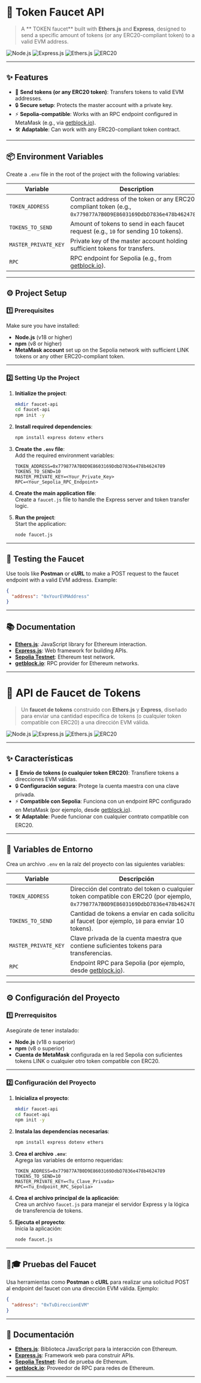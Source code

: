 # 🚰  Token Faucet API

> A ** TOKEN faucet** built with **Ethers.js** and **Express**, designed to send a specific amount of tokens (or any ERC20-compliant token) to a valid EVM address.

![Node.js](https://img.shields.io/badge/Node.js-%5E18.0.0-green?logo=node.js) ![Express.js](https://img.shields.io/badge/Express.js-%5E4.0.0-blue?logo=express) ![Ethers.js](https://img.shields.io/badge/Ethers.js-%5E5.0.0-purple?logo=ethereum) ![ERC20](https://img.shields.io/badge/ERC20-Compatible-yellow)

---

## ✨ Features

- 🚀 **Send tokens (or any ERC20 token)**: Transfers tokens to valid EVM addresses.
- 🔒 **Secure setup**: Protects the master account with a private key.
- ⚡ **Sepolia-compatible**: Works with an RPC endpoint configured in MetaMask (e.g., via [getblock.io](https://getblock.io)).
- 🛠️ **Adaptable**: Can work with any ERC20-compliant token contract.

---

## 📦 Environment Variables

Create a `.env` file in the root of the project with the following variables:

| Variable             | Description                                                                                     |
|----------------------|-------------------------------------------------------------------------------------------------|
| `TOKEN_ADDRESS`      | Contract address of the token or any ERC20-compliant token (e.g., `0x779877A7B0D9E8603169DdbD7836e478b4624789`). |
| `TOKENS_TO_SEND`     | Amount of tokens to send in each faucet request (e.g., `10` for sending 10 tokens).            |
| `MASTER_PRIVATE_KEY` | Private key of the master account holding sufficient tokens for transfers.                     |
| `RPC`                | RPC endpoint for Sepolia (e.g., from [getblock.io](https://getblock.io)).                      |

---

## ⚙️ Project Setup

### 1️⃣ Prerequisites

Make sure you have installed:

- **Node.js** (v18 or higher)
- **npm** (v8 or higher)
- **MetaMask account** set up on the Sepolia network with sufficient LINK tokens or any other ERC20-compliant token.

---

### 2️⃣ Setting Up the Project

1. **Initialize the project**:  
   ```bash
   mkdir faucet-api
   cd faucet-api
   npm init -y
   ```

2. **Install required dependencies**:  
   ```bash
   npm install express dotenv ethers
   ```

3. **Create the `.env` file**:  
   Add the required environment variables:
   ```env
   TOKEN_ADDRESS=0x779877A7B0D9E8603169DdbD7836e478b4624789
   TOKENS_TO_SEND=10
   MASTER_PRIVATE_KEY=<Your_Private_Key>
   RPC=<Your_Sepolia_RPC_Endpoint>
   ```

4. **Create the main application file**:  
   Create a `faucet.js` file to handle the Express server and token transfer logic.

5. **Run the project**:  
   Start the application:
   ```bash
   node faucet.js
   ```

---

## 🧪 Testing the Faucet

Use tools like **Postman** or **cURL** to make a POST request to the faucet endpoint with a valid EVM address. Example:
```json
{
  "address": "0xYourEVMAddress"
}
```

---

## 📚 Documentation

- **[Ethers.js](https://docs.ethers.org/)**: JavaScript library for Ethereum interaction.
- **[Express.js](https://expressjs.com/)**: Web framework for building APIs.
- **[Sepolia Testnet](https://sepolia.dev/)**: Ethereum test network.
- **[getblock.io](https://getblock.io/)**: RPC provider for Ethereum networks.

---

# 🚰 API de Faucet de Tokens

> Un **faucet de tokens** construido con **Ethers.js** y **Express**, diseñado para enviar una cantidad específica de tokens (o cualquier token compatible con ERC20) a una dirección EVM válida.

![Node.js](https://img.shields.io/badge/Node.js-%5E18.0.0-green?logo=node.js) ![Express.js](https://img.shields.io/badge/Express.js-%5E4.0.0-blue?logo=express) ![Ethers.js](https://img.shields.io/badge/Ethers.js-%5E5.0.0-purple?logo=ethereum) ![ERC20](https://img.shields.io/badge/ERC20-Compatible-yellow)

---

## ✨ Características

- 🚀 **Envío de tokens (o cualquier token ERC20)**: Transfiere tokens a direcciones EVM válidas.
- 🔒 **Configuración segura**: Protege la cuenta maestra con una clave privada.
- ⚡ **Compatible con Sepolia**: Funciona con un endpoint RPC configurado en MetaMask (por ejemplo, desde [getblock.io](https://getblock.io)).
- 🛠️ **Adaptable**: Puede funcionar con cualquier contrato compatible con ERC20.

---

## 📆 Variables de Entorno

Crea un archivo `.env` en la raíz del proyecto con las siguientes variables:

| Variable             | Descripción                                                                                     |
|----------------------|-------------------------------------------------------------------------------------------------|
| `TOKEN_ADDRESS`      | Dirección del contrato del token o cualquier token compatible con ERC20 (por ejemplo, `0x779877A7B0D9E8603169DdbD7836e478b4624789`). |
| `TOKENS_TO_SEND`     | Cantidad de tokens a enviar en cada solicitud al faucet (por ejemplo, `10` para enviar 10 tokens).            |
| `MASTER_PRIVATE_KEY` | Clave privada de la cuenta maestra que contiene suficientes tokens para transferencias.                     |
| `RPC`                | Endpoint RPC para Sepolia (por ejemplo, desde [getblock.io](https://getblock.io)).                      |

---

## ⚙️ Configuración del Proyecto

### 1️⃣ Prerrequisitos

Asegúrate de tener instalado:

- **Node.js** (v18 o superior)
- **npm** (v8 o superior)
- **Cuenta de MetaMask** configurada en la red Sepolia con suficientes tokens LINK o cualquier otro token compatible con ERC20.

---

### 2️⃣ Configuración del Proyecto

1. **Inicializa el proyecto**:  
   ```bash
   mkdir faucet-api
   cd faucet-api
   npm init -y
   ```

2. **Instala las dependencias necesarias**:  
   ```bash
   npm install express dotenv ethers
   ```

3. **Crea el archivo `.env`**:  
   Agrega las variables de entorno requeridas:
   ```env
   TOKEN_ADDRESS=0x779877A7B0D9E8603169DdbD7836e478b4624789
   TOKENS_TO_SEND=10
   MASTER_PRIVATE_KEY=<Tu_Clave_Privada>
   RPC=<Tu_Endpoint_RPC_Sepolia>
   ```

4. **Crea el archivo principal de la aplicación**:  
   Crea un archivo `faucet.js` para manejar el servidor Express y la lógica de transferencia de tokens.

5. **Ejecuta el proyecto**:  
   Inicia la aplicación:
   ```bash
   node faucet.js
   ```

---

## 🥽🎓 Pruebas del Faucet

Usa herramientas como **Postman** o **cURL** para realizar una solicitud POST al endpoint del faucet con una dirección EVM válida. Ejemplo:
```json
{
  "address": "0xTuDireccionEVM"
}
```

---

## 📒 Documentación

- **[Ethers.js](https://docs.ethers.org/)**: Biblioteca JavaScript para la interacción con Ethereum.
- **[Express.js](https://expressjs.com/)**: Framework web para construir APIs.
- **[Sepolia Testnet](https://sepolia.dev/)**: Red de prueba de Ethereum.
- **[getblock.io](https://getblock.io/)**: Proveedor de RPC para redes de Ethereum.

---



